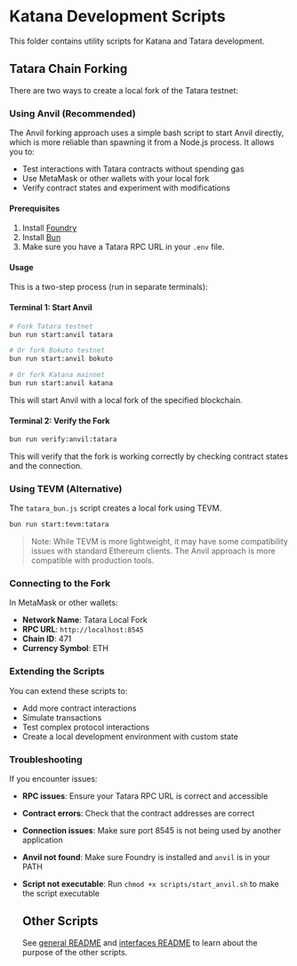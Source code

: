 # Katana Development Scripts

This folder contains utility scripts for Katana and Tatara development.

## Tatara Chain Forking

There are two ways to create a local fork of the Tatara testnet:

### Using Anvil (Recommended)

The Anvil forking approach uses a simple bash script to start Anvil directly,
which is more reliable than spawning it from a Node.js process. It allows you
to:

- Test interactions with Tatara contracts without spending gas
- Use MetaMask or other wallets with your local fork
- Verify contract states and experiment with modifications

#### Prerequisites

1. Install [Foundry](https://book.getfoundry.sh/getting-started/installation)
2. Install [Bun](https://bun.sh/)
3. Make sure you have a Tatara RPC URL in your `.env` file.

#### Usage

This is a two-step process (run in separate terminals):

#### Terminal 1: Start Anvil

```bash
# Fork Tatara testnet
bun run start:anvil tatara

# Or fork Bokuto testnet  
bun run start:anvil bokuto

# Or fork Katana mainnet
bun run start:anvil katana
```

This will start Anvil with a local fork of the specified blockchain.

#### Terminal 2: Verify the Fork

```bash
bun run verify:anvil:tatara
```

This will verify that the fork is working correctly by checking contract states
and the connection.

### Using TEVM (Alternative)

The `tatara_bun.js` script creates a local fork using TEVM.

```bash
bun run start:tevm:tatara
```

> Note: While TEVM is more lightweight, it may have some compatibility issues
> with standard Ethereum clients. The Anvil approach is more compatible with
> production tools.

### Connecting to the Fork

In MetaMask or other wallets:

- **Network Name**: Tatara Local Fork
- **RPC URL**: `http://localhost:8545`
- **Chain ID**: 471
- **Currency Symbol**: ETH

### Extending the Scripts

You can extend these scripts to:

- Add more contract interactions
- Simulate transactions
- Test complex protocol interactions
- Create a local development environment with custom state

### Troubleshooting

If you encounter issues:

- **RPC issues**: Ensure your Tatara RPC URL is correct and accessible
- **Contract errors**: Check that the contract addresses are correct
- **Connection issues**: Make sure port 8545 is not being used by another application
- **Anvil not found**: Make sure Foundry is installed and `anvil` is in your PATH
- **Script not executable**: Run `chmod +x scripts/start_anvil.sh` to make the
  script executable

  ## Other Scripts

  See [general README](../README.md) and
  [interfaces README](../interfaces/README.md) to learn about the purpose of the
  other scripts.
  